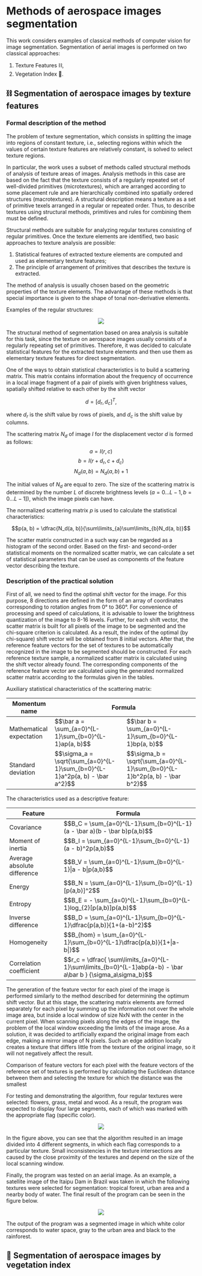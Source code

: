 # Methods of aerospace images segmentation

This work considers examples of classical methods of computer vision for image segmentation. Segmentation of aerial images is performed on two classical approaches: 
1) Texture Features ⛓,
2) Vegetation Index 🌳.

## ⛓ Segmentation of aerospace images by texture features

### Formal description of the method

The problem of texture segmentation, which consists in splitting the image into regions of constant texture, i.e., selecting regions within which the values of certain texture features are relatively constant, is solved to select texture regions.

In particular, the work uses a subset of methods called structural methods of analysis of texture areas of images.
Analysis methods in this case are based on the fact that the texture consists of a regularly repeated set of well-divided primitives (microtextures), which are arranged according to some placement rule and are hierarchically combined into spatially ordered structures (macrotextures). A structural description means a texture as a set of primitive texels arranged in a regular or repeated order. Thus, to describe textures using structural methods, primitives and rules for combining them must be defined. 

Structural methods are suitable for analyzing regular textures consisting of regular primitives. Once the texture elements are identified, two basic approaches to texture analysis are possible: 
1) Statistical features of extracted texture elements are computed and used as elementary texture features;
2) The principle of arrangement of primitives that describes the texture is extracted. 

The method of analysis is usually chosen based on the geometric properties of the texture elements. The advantage of these methods is that special importance is given to the shape of tonal non-derivative elements.

Examples of the regular structures:

<p align="center">
  <img src="https://user-images.githubusercontent.com/33491221/235626579-111a60a0-d1bd-4d31-9513-14f59972b803.png"/>
</p>

The structural method of segmentation based on area analysis is suitable for this task, since the texture on aerospace images usually consists of a regularly repeating set of primitives. Therefore, it was decided to calculate statistical features for the extracted texture elements and then use them as elementary texture features for direct segmentation.

One of the ways to obtain statistical characteristics is to build a scattering matrix. This matrix contains information about the frequency of occurrence in a local image fragment of a pair of pixels with given brightness values, spatially shifted relative to each other by the shift vector 

$$d = [d_r, d_c]^T,$$

where $d_r$ is the shift value by rows of pixels, and $d_c$ is the shift value by columns.

The scattering matrix $N_d$ of image $I$ for the displacement vector $d$ is formed as follows:
$$a = I(r, c)$$
$$b = I(r + d_r, c + d_c)$$
$$N_d(a, b) = N_d(a, b) + 1$$

The initial values of $N_d$ are equal to zero. The size of the scattering matrix is determined by the number $L$ of discrete brightness levels $(a = 0...L-1, b = 0...L-1])$, which the image pixels can have.

The normalized scattering matrix $p$ is used to calculate the statistical characteristics:

$$p(a, b) = \dfrac{N_d(a, b)}{\sum\limits_{a}\sum\limits_{b}N_d(a, b)}$$

The scatter matrix constructed in a such way can be regarded as a histogram of the second order. Based on the first- and second-order statistical moments on the normalized scatter matrix, we can calculate a set of statistical parameters that can be used as components of the feature vector describing the texture.

### Description of the practical solution

First of all, we need to find the optimal shift vector for the image. For this purpose, 8 directions are defined in the form of an array of coordinates corresponding to rotation angles from 0° to 360°. For convenience of processing and speed of calculations, it is advisable to lower the brightness quantization of the image to 8-16 levels. Further, for each shift vector, the scatter matrix is built for all pixels of the image to be segmented and the chi-square criterion is calculated. As a result, the index of the optimal (by chi-square) shift vector will be obtained from 8 initial vectors. After that, the reference feature vectors for the set of textures to be automatically recognized in the image to be segmented should be constructed. For each reference texture sample, a normalized scatter matrix is calculated using the shift vector already found. The corresponding components of the reference feature vector are calculated using the generated normalized scatter matrix according to the formulas given in the tables.

Auxiliary statistical characteristics of the scattering matrix:

<div align="center">
<table>
  <thead>
    <tr>
      <th>Momentum name</th>
      <th colspan="2">Formula</th>
    </tr>
  </thead>
  <tbody>
    <tr>
      <td>Mathematical expectation</td>
      <td>$$\bar a = \sum_{a=0}^{L-1}\sum_{b=0}^{L-1}ap(a, b)$$</td>
      <td>$$\bar b = \sum_{a=0}^{L-1}\sum_{b=0}^{L-1}bp(a, b)$$</td>
    </tr>
    <tr>
      <td>Standard deviation</td>
      <td>$$\sigma_a = \sqrt{\sum_{a=0}^{L-1}\sum_{b=0}^{L-1}a^2p(a, b) - \bar a^2}$$</td>
      <td>$$\sigma_b = \sqrt{\sum_{a=0}^{L-1}\sum_{b=0}^{L-1}b^2p(a, b) - \bar b^2}$$</td>
    </tr>
  </tbody>
</table>
</div>

The characteristics used as a descriptive feature:

<div align="center">
  <table>
  <thead>
    <tr>
      <th>Feature</th>
      <th>Formula</th>
    </tr>
  </thead>
  <tbody>
    <tr>
      <td>Covariance</td>
      <td>$$B_C = \sum_{a=0}^{L-1}\sum_{b=0}^{L-1}(a - \bar a)(b - \bar b)p(a,b)$$</td>
    </tr>
    <tr>
      <td>Moment of inertia</td>
      <td>$$B_I = \sum_{a=0}^{L-1}\sum_{b=0}^{L-1}(a - b)^2p(a,b)$$</td>
    </tr>
    <tr>
      <td>Average absolute difference</td>
      <td>$$B_V = \sum_{a=0}^{L-1}\sum_{b=0}^{L-1}|a - b|p(a,b)$$</td>
    </tr>
    <tr>
      <td>Energy</td>
      <td>$$B_N = \sum_{a=0}^{L-1}\sum_{b=0}^{L-1}[p(a,b)]^2$$</td>
    </tr>
    <tr>
      <td>Entropy</td>
      <td>$$B_E = - \sum_{a=0}^{L-1}\sum_{b=0}^{L-1}log_{2}[p(a,b)]p(a,b)$$</td>
    </tr>
    <tr>
      <td>Inverse difference</td>
      <td>$$B_D = \sum_{a=0}^{L-1}\sum_{b=0}^{L-1}\dfrac{p(a,b)}{1+(a-b)^2}$$</td>
    </tr>
    <tr>
      <td>Homogeneity</td>
      <td>$$B_{hom} = \sum_{a=0}^{L-1}\sum_{b=0}^{L-1}\dfrac{p(a,b)}{1+|a-b|}$$</td>
    </tr>
    <tr>
      <td>Correlation coefficient</td>
      <td>$$r_c = \dfrac{ \sum\limits_{a=0}^{L-1}\sum\limits_{b=0}^{L-1}abp(a-b) - \bar a\bar b } {\sigma_a\sigma_b}$$</td>
    </tr>
  </tbody>
  </table>
</div>


The generation of the feature vector for each pixel of the image is performed similarly to the method described for determining the optimum shift vector. But at this stage, the scattering matrix elements are formed separately for each pixel by summing up the information not over the whole image area, but inside a local window of size NxN with the center in the current pixel. When scanning pixels along the edges of the image, the problem of the local window exceeding the limits of the image arose. As a solution, it was decided to artificially expand the original image from each edge, making a mirror image of N pixels. Such an edge addition locally creates a texture that differs little from the texture of the original image, so it will not negatively affect the result.

Comparison of feature vectors for each pixel with the feature vectors of the reference set of textures is performed by calculating the Euclidean distance between them and selecting the texture for which the distance was the smallest

For testing and demonstrating the algorithm, four regular textures were selected: flowers, grass, metal and wood. As a result, the program was expected to display four large segments, each of which was marked with the appropriate flag (specific color).

<p align="center">
  <img src="https://user-images.githubusercontent.com/33491221/235681168-4f8de50f-cf3b-4b8d-a324-6484f9029d56.png"/>
</p>

In the figure above, you can see that the algorithm resulted in an image divided into 4 different segments, in which each flag corresponds to a particular texture. Small inconsistencies in the texture intersections are caused by the close proximity of the textures and depend on the size of the local scanning window.

Finally, the program was tested on an aerial image. As an example, a satellite image of the Itaipu Dam in Brazil was taken in which the following textures were selected for segmentation: tropical forest, urban area and a nearby body of water. The final result of the program can be seen in the figure below.

<p align="center">
  <img src="https://user-images.githubusercontent.com/33491221/235682510-6d2bef83-f174-4c7f-a16e-4a5080eb56c6.png"/>
</p>

The output of the program was a segmented image in which white color corresponds to water space, gray to the urban area and black to the rainforest.

## 🌳 Segmentation of aerospace images by vegetation index
